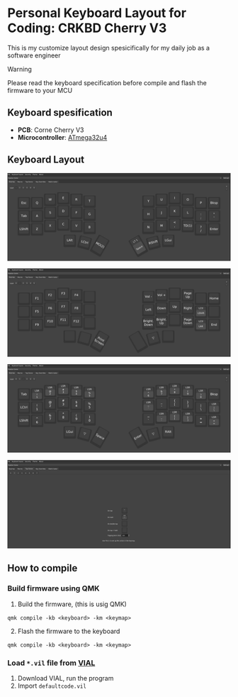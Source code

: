 #  Personal Keyboard Layout for Coding: **CRKBD Cherry V3** 

This is my customize layout design spesicifically for my daily job as a software engineer

> [!WARNING]  
> Please read the keyboard specification before compile and flash the firmware to your MCU 

## Keyboard spesification
- **PCB**: Corne Cherry V3
- **Microcontroller**: [ATmega32u4](https://www.microchip.com/en-us/product/atmega32u4#Documentation)

## Keyboard Layout
![Layer 0](./layer0.png "Layer 0")

![Layer 1](./layer1.png "Layer 1")

![Layer 2](./layer2.png "Layer 2")

![Tap Dance 1 ](./tapdance1.png "Tap Dance 1")


## How to compile

### Build firmware using QMK
1. Build the firmware, (this is usig QMK)
```console
qmk compile -kb <keyboard> -km <keymap>
```

2. Flash the firmware to the keyboard 
```console
qmk compile -kb <keyboard> -km <keymap>
```

### Load `*.vil` file from [ VIAL ](https://get.vial.today/)
1. Download VIAL, run the program
2. Import `defaultcode.vil`


